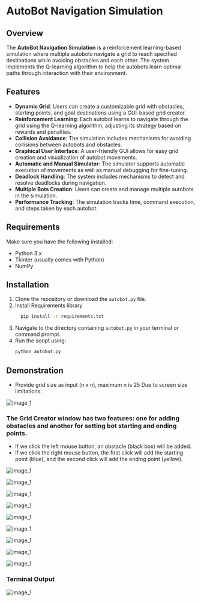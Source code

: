 # AutoBot Navigation Simulation

## Overview

The **AutoBot Navigation Simulation** is a reinforcement learning-based simulation where multiple autobots navigate a grid to reach specified destinations while avoiding obstacles and each other. The system implements the Q-learning algorithm to help the autobots learn optimal paths through interaction with their environment.

## Features

- **Dynamic Grid**: Users can create a customizable grid with obstacles, starting points, and goal destinations using a GUI-based grid creator.
- **Reinforcement Learning**: Each autobot learns to navigate through the grid using the Q-learning algorithm, adjusting its strategy based on rewards and penalties.
- **Collision Avoidance**: The simulation includes mechanisms for avoiding collisions between autobots and obstacles.
- **Graphical User Interface**: A user-friendly GUI allows for easy grid creation and visualization of autobot movements.
- **Automatic and Manual Simulator**: The simulator supports automatic execution of movements as well as manual debugging for fine-tuning.
- **Deadlock Handling**: The system includes mechanisms to detect and resolve deadlocks during navigation.
- **Multiple Bots Creation**: Users can create and manage multiple autobots in the simulation.
- **Performance Tracking**: The simulation tracks time, command execution, and steps taken by each autobot.


## Requirements

Make sure you have the following installed:

- Python 3.x
- Tkinter (usually comes with Python)
- NumPy

## Installation

1. Clone the repository or download the `autobot.py` file.
2. Install Requirements library
   ```bash
     pip install -r requirements.txt

3. Navigate to the directory containing `autobot.py` in your terminal or command prompt.
4. Run the script using:
   ```bash
   python autobot.py

## Demonstration
- Provide grid size as input (n x n), maximum n is 25 Due to screen size limitations.

![image_1](./images/1.png)

### The Grid Creator window has two features: one for adding obstacles and another for setting bot starting and ending points. 
- If we click the left mouse button, an obstacle (black box) will be added.
- If we click the right mouse button, the first click will add the starting point (blue), and the second click will add the ending point (yellow).

![image_1](./images/2.png)


![image_1](./images/3.png)

![image_1](./images/4.png)

![image_1](./images/5.png)

![image_1](./images/6.png)

![image_1](./images/7.png)

![image_1](./images/8.png)

![image_1](./images/9.png)

![image_1](./images/10.png)

### Terminal Output

![image_1](./images/11.png)
